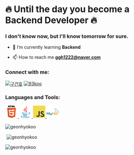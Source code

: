 
<h1 align="left"> 🔥 Until the day you become a Backend Developer 🔥</h1>
<h3 align="left">I don't know now, but I'll know tomorrow for sure.</h3>

- 🌱 I’m currently learning **Backend**

- 📫 How to reach me **ggh1222@naver.com**

<h3 align="left">Connect with me:</h3>
<p align="left">
<a href="https://fb.com/구건효" target="blank"><img align="center" src="https://raw.githubusercontent.com/rahuldkjain/github-profile-readme-generator/master/src/images/icons/Social/facebook.svg" alt="구건효" height="30" width="40" /></a>
<a href="https://instagram.com/93koo" target="blank"><img align="center" src="https://raw.githubusercontent.com/rahuldkjain/github-profile-readme-generator/master/src/images/icons/Social/instagram.svg" alt="93koo" height="30" width="40" /></a>
</p>

<h3 align="left">Languages and Tools:</h3>
<p align="left"> <a href="https://www.w3.org/html/" target="_blank" rel="noreferrer"> <img src="https://raw.githubusercontent.com/devicons/devicon/master/icons/html5/html5-original-wordmark.svg" alt="html5" width="40" height="40"/> </a> <a href="https://www.java.com" target="_blank" rel="noreferrer"> <img src="https://raw.githubusercontent.com/devicons/devicon/master/icons/java/java-original.svg" alt="java" width="40" height="40"/> </a> <a href="https://developer.mozilla.org/en-US/docs/Web/JavaScript" target="_blank" rel="noreferrer"> <img src="https://raw.githubusercontent.com/devicons/devicon/master/icons/javascript/javascript-original.svg" alt="javascript" width="40" height="40"/> </a> <a href="https://www.mysql.com/" target="_blank" rel="noreferrer"> <img src="https://raw.githubusercontent.com/devicons/devicon/master/icons/mysql/mysql-original-wordmark.svg" alt="mysql" width="40" height="40"/> </a> </p>

<p><img align="center" src="https://github-readme-stats.vercel.app/api/top-langs?username=geonhyokoo&show_icons=true&locale=en&layout=compact" alt="geonhyokoo" /></p>

<p>&nbsp;<img align="center" src="https://github-readme-stats.vercel.app/api?username=geonhyokoo&show_icons=true&locale=en" alt="geonhyokoo" /></p>

<p><img align="center" src="https://github-readme-streak-stats.herokuapp.com/?user=geonhyokoo&" alt="geonhyokoo" /></p>

